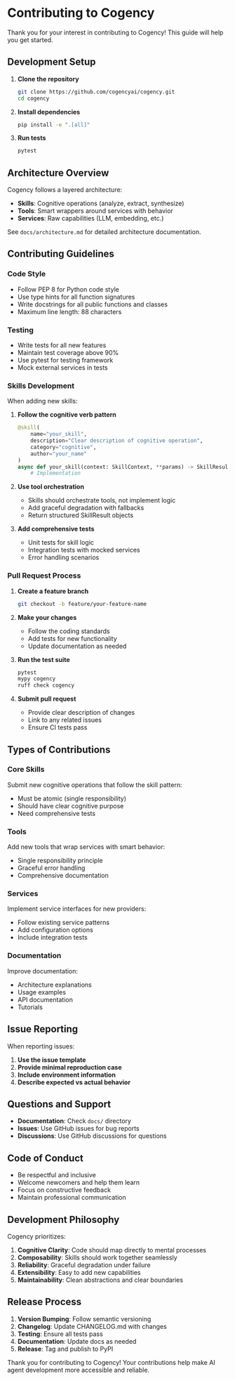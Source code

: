 # Contributing to Cogency

Thank you for your interest in contributing to Cogency! This guide will help you get started.

## Development Setup

1. **Clone the repository**
   ```bash
   git clone https://github.com/cogencyai/cogency.git
   cd cogency
   ```

2. **Install dependencies**
   ```bash
   pip install -e ".[all]"
   ```

3. **Run tests**
   ```bash
   pytest
   ```

## Architecture Overview

Cogency follows a layered architecture:

- **Skills**: Cognitive operations (analyze, extract, synthesize)
- **Tools**: Smart wrappers around services with behavior
- **Services**: Raw capabilities (LLM, embedding, etc.)

See `docs/architecture.md` for detailed architecture documentation.

## Contributing Guidelines

### Code Style

- Follow PEP 8 for Python code style
- Use type hints for all function signatures
- Write docstrings for all public functions and classes
- Maximum line length: 88 characters

### Testing

- Write tests for all new features
- Maintain test coverage above 90%
- Use pytest for testing framework
- Mock external services in tests

### Skills Development

When adding new skills:

1. **Follow the cognitive verb pattern**
   ```python
   @skill(
       name="your_skill",
       description="Clear description of cognitive operation",
       category="cognitive",
       author="your_name"
   )
   async def your_skill(context: SkillContext, **params) -> SkillResult:
       # Implementation
   ```

2. **Use tool orchestration**
   - Skills should orchestrate tools, not implement logic
   - Add graceful degradation with fallbacks
   - Return structured SkillResult objects

3. **Add comprehensive tests**
   - Unit tests for skill logic
   - Integration tests with mocked services
   - Error handling scenarios

### Pull Request Process

1. **Create a feature branch**
   ```bash
   git checkout -b feature/your-feature-name
   ```

2. **Make your changes**
   - Follow the coding standards
   - Add tests for new functionality
   - Update documentation as needed

3. **Run the test suite**
   ```bash
   pytest
   mypy cogency
   ruff check cogency
   ```

4. **Submit pull request**
   - Provide clear description of changes
   - Link to any related issues
   - Ensure CI tests pass

## Types of Contributions

### Core Skills
Submit new cognitive operations that follow the skill pattern:
- Must be atomic (single responsibility)
- Should have clear cognitive purpose
- Need comprehensive tests

### Tools
Add new tools that wrap services with smart behavior:
- Single responsibility principle
- Graceful error handling
- Comprehensive documentation

### Services
Implement service interfaces for new providers:
- Follow existing service patterns
- Add configuration options
- Include integration tests

### Documentation
Improve documentation:
- Architecture explanations
- Usage examples
- API documentation
- Tutorials

## Issue Reporting

When reporting issues:

1. **Use the issue template**
2. **Provide minimal reproduction case**
3. **Include environment information**
4. **Describe expected vs actual behavior**

## Questions and Support

- **Documentation**: Check `docs/` directory
- **Issues**: Use GitHub issues for bug reports
- **Discussions**: Use GitHub discussions for questions

## Code of Conduct

- Be respectful and inclusive
- Welcome newcomers and help them learn
- Focus on constructive feedback
- Maintain professional communication

## Development Philosophy

Cogency prioritizes:

1. **Cognitive Clarity**: Code should map directly to mental processes
2. **Composability**: Skills should work together seamlessly
3. **Reliability**: Graceful degradation under failure
4. **Extensibility**: Easy to add new capabilities
5. **Maintainability**: Clean abstractions and clear boundaries

## Release Process

1. **Version Bumping**: Follow semantic versioning
2. **Changelog**: Update CHANGELOG.md with changes
3. **Testing**: Ensure all tests pass
4. **Documentation**: Update docs as needed
5. **Release**: Tag and publish to PyPI

Thank you for contributing to Cogency! Your contributions help make AI agent development more accessible and reliable.